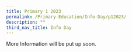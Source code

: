 ```yaml
---
title: Primary 1 2023
permalink: /Primary-Education/Info-Day/p12023/
description: ""
third_nav_title: Info Day
---
```




More Information will be put up soon.